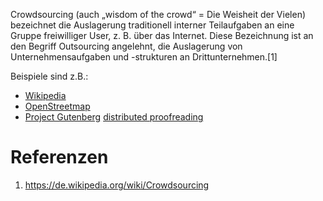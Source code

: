Crowdsourcing (auch „wisdom of the crowd“ = Die Weisheit der Vielen)
bezeichnet die Auslagerung traditionell interner Teilaufgaben an eine
Gruppe freiwilliger User, z. B. über das Internet. Diese Bezeichnung ist
an den Begriff Outsourcing angelehnt, die Auslagerung von
Unternehmensaufgaben und -strukturen an Drittunternehmen.\[1\]

Beispiele sind z.B.:

  - [Wikipedia](http://wikipedia.org)
  - [OpenStreetmap](http://openstreetmap.org)
  - [Project Gutenberg](http://www.gutenberg.org) [distributed
    proofreading](http://www.pgdp.net/c/)

# Referenzen

<references />

1.  <https://de.wikipedia.org/wiki/Crowdsourcing>
